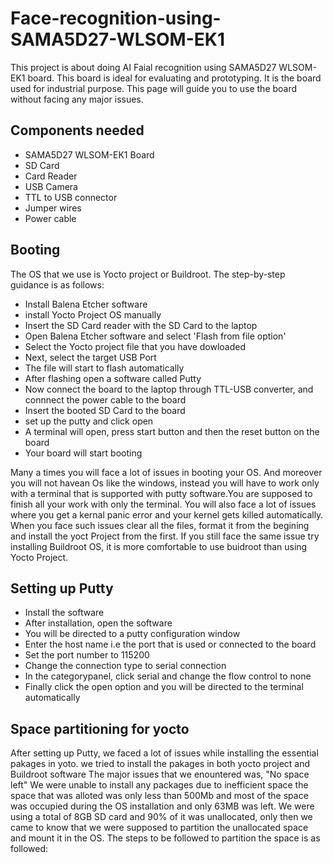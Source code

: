 # Face-recognition-using-SAMA5D27-WLSOM-EK1
This project is about doing AI Faial recognition using SAMA5D27 WLSOM-EK1 board. This board is ideal for evaluating and prototyping. It is the board used for industrial
purpose. This page will guide you to use the board without facing any major issues. 

## Components needed
<ul>
<li>SAMA5D27 WLSOM-EK1 Board</li>
<li>SD Card</li>
<li>Card Reader</li>
<li>USB Camera</li>
<li>TTL to USB connector</li>
<li>Jumper wires</li>
<li>Power cable</li>
</ul>

## Booting
The OS that we use is Yocto project or Buildroot. The step-by-step guidance is as follows:
<ul>
<li>Install Balena Etcher software</li>
<li>install Yocto Project OS manually</li>
<li>Insert the SD Card reader with the SD Card to the laptop</li>
<li>Open Balena Etcher software and select 'Flash from file option'</li>
<li>Select the Yocto project file that you have dowloaded</li>
<li>Next, select the target USB Port</li>
<li>The file will start to flash automatically</li>
<li>After flashing open a software called Putty</li>
<li>Now connect the board to the laptop through TTL-USB converter, and connnect the power cable to the board</li>
<li>Insert the booted SD Card to the board</li>
<li>set up the putty and click open</li>
<li>A terminal will open, press start button and then the reset button on the board</li>
<li>Your board will start booting</li>
</ul>
Many a times you will face a lot of issues in booting your OS. And moreover you will not havean Os like the windows, instead you will have to work only with a terminal that
is supported with putty software.You are supposed to finish all your work with only the terminal.
You will also face a lot of issues where you get a kernal panic error and your kernel gets killed automatically. When you face such issues clear all the files, format it
from the begining and install the yoct Project from the first. If you still face the same issue try installing Buildroot OS, it is more comfortable to use buidroot than
using Yocto Project.

## Setting up Putty
<ul>
<li>Install the software</li>
<li>After installation, open the software</li>
<li>You will be directed to a putty configuration window</li>
<li>Enter the host name i.e the port that is used or connected to the board</li>
<li>Set the port number to 115200</li>
<li>Change the connection type to serial connection</li>
<li>In the categorypanel, click serial and change the flow control to none</li>
<li>Finally click the open option and you will be directed to the terminal automatically</li>
</ul>

## Space partitioning for yocto
After setting up Putty, we faced a lot of issues while installing  the essential pakages in yoto. we tried to install the pakages in both yocto project and Buildroot software
The major issues that we enountered was, "No space left" We were unable to install any packages due to inefficient space the space that was alloted was only less than 500Mb
and most of the space was occupied during the OS installation and only 63MB was left. We were using a total of 8GB SD card and 90% of it was unallocated, only then we came
to know that we were supposed to partition the unallocated space and mount it in the OS. The steps to be followed to partition the space is as followed:

